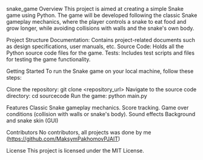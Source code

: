 snake_game
Overview 
This project is aimed at creating a simple Snake game using Python. The game will be developed following the classic Snake gameplay mechanics, where the player controls a snake to eat food and grow longer, while avoiding collisions with walls and the snake's own body.

Project Structure Documentation: Contains project-related documents such as design specifications, user manuals, etc. Source Code: Holds all the Python source code files for the game. Tests: Includes test scripts and files for testing the game functionality.

Getting Started To run the Snake game on your local machine, follow these steps:

Clone the repository: git clone <repository_url> Navigate to the source code directory: cd sourcecode Run the game: python main.py

Features Classic Snake gameplay mechanics. Score tracking. Game over conditions (collision with walls or snake's body). Sound effects Background and snake skin (GUI)

Contributors No contributors, all projects was done by me (https://github.com/MaksymPakhomovPJAIT)

License 
This project is licensed under the MIT License.
